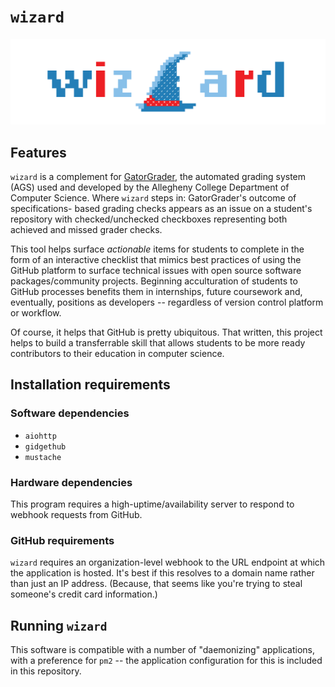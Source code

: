 # `wizard`

![8-bit wizard hat and name in type in gradations of red and blue](https://github.com/ReadyResearchers/wizard/blob/media/media/wizard.png)

## Features

`wizard` is a complement for [GatorGrader](https://github.com/GatorEducator/gatorgrader), the automated grading system (AGS) used
and developed by the Allegheny College Department of Computer Science. Where `wizard` steps in: GatorGrader's outcome of specifications-
based grading checks appears as an issue on a student's repository with checked/unchecked checkboxes representing both achieved
and missed grader checks.

This tool helps surface _actionable_ items for students to complete in the form of an interactive checklist that mimics best practices
of using the GitHub platform to surface technical issues with open source software packages/community projects. Beginning acculturation
of students to GitHub processes benefits them in internships, future coursework and, eventually, positions as developers -- regardless
of version control platform or workflow.

Of course, it helps that GitHub is pretty ubiquitous. That written, this project helps to build a transferrable skill that allows students
to be more ready contributors to their education in computer science.

## Installation requirements

### Software dependencies

* `aiohttp`
* `gidgethub`
* `mustache`

### Hardware dependencies

This program requires a high-uptime/availability server to respond to webhook requests from GitHub.

### GitHub requirements

`wizard` requires an organization-level webhook to the URL endpoint at which the application is hosted. It's best if this resolves to a
domain name rather than just an IP address. (Because, that seems like you're trying to steal someone's credit card information.)

## Running `wizard`

This software is compatible with a number of "daemonizing" applications, with a preference for `pm2` -- the application configuration for
this is included in this repository.
